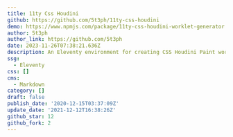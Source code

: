 ```yaml
---
title: 11ty Css Houdini
github: https://github.com/5t3ph/11ty-css-houdini
demo: https://www.npmjs.com/package/11ty-css-houdini-worklet-generator
author: 5t3ph
author_link: https://github.com/5t3ph
date: 2023-11-26T07:38:21.636Z
description: An Eleventy environment for creating CSS Houdini Paint worklets.
ssg:
  - Eleventy
css: []
cms:
  - Markdown
category: []
draft: false
publish_date: '2020-12-15T03:37:09Z'
update_date: '2021-12-12T16:38:26Z'
github_star: 12
github_fork: 2
---
```


